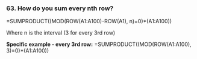 ### 63. **How do you sum every nth row?**

=SUMPRODUCT((MOD(ROW(A1:A100)-ROW(A1), n)=0)*(A1:A100))

Where n is the interval (3 for every 3rd row)

**Specific example - every 3rd row:**
=SUMPRODUCT((MOD(ROW(A1:A100), 3)=0)*(A1:A100))
